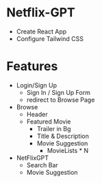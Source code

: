 # Netflix-GPT

- Create React App
- Configure Tailwind CSS



# Features 
- Login/Sign Up
    - Sign In / Sign Up Form
    - redirect to Browse Page
- Browse
    - Header
    - Featured Movie
        - Trailer in Bg
        - Title & Description
        - Movie Suggestion
            - MovieLists * N
- NetFlixGPT
    - Search Bar
    - Movie Suggestion
    

    